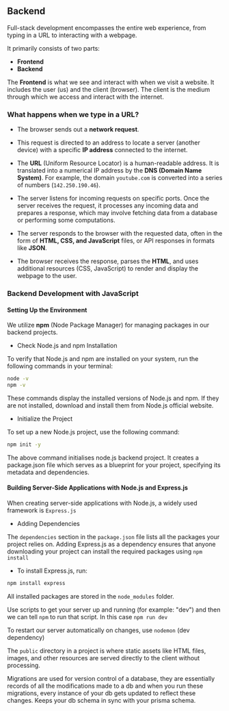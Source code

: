 ## Backend

Full-stack development encompasses the entire web experience, from typing in a URL to interacting with a webpage.

It primarily consists of two parts:

- **Frontend**
- **Backend**

The **Frontend** is what we see and interact with when we visit a website. It includes the user (us) and the client (browser). The client is the medium through which we access and interact with the internet.

### What happens when we type in a URL?

- The browser sends out a **network request**.

- This request is directed to an address to locate a server (another device) with a specific **IP address** connected to the internet.

- The **URL** (Uniform Resource Locator) is a human-readable address. It is translated into a numerical IP address by the **DNS (Domain Name System)**. For example, the domain `youtube.com` is converted into a series of numbers (`142.250.190.46`).

- The server listens for incoming requests on specific ports. Once the server receives the request, it processes any incoming data and prepares a response, which may involve fetching data from a database or performing some computations.

- The server responds to the browser with the requested data, often in the form of **HTML, CSS, and JavaScript** files, or API responses in formats like **JSON**.

- The browser receives the response, parses the **HTML**, and uses additional resources (CSS, JavaScript) to render and display the webpage to the user.

<!-- Docker is used to containerize application and create a set of instructions for this container (virtual environment) that can be consistently across all systems. -->

### Backend Development with JavaScript

#### Setting Up the Environment

We utilize **npm** (Node Package Manager) for managing packages in our backend projects.

- Check Node.js and npm Installation

To verify that Node.js and npm are installed on your system, run the following commands in your terminal:

```bash
node -v
npm -v
```

These commands display the installed versions of Node.js and npm. If they are not installed, download and install them from Node.js official website.

- Initialize the Project

To set up a new Node.js project, use the following command:

```bash
npm init -y
```

The above command initialises node.js backend project. It creates a package.json file which serves as a blueprint for your project, specifying its metadata and dependencies.

#### Building Server-Side Applications with Node.js and Express.js

When creating server-side applications with Node.js, a widely used framework is `Express.js`

- Adding Dependencies

The `dependencies` section in the `package.json` file lists all the packages your project relies on. Adding Express.js as a dependency ensures that anyone downloading your project can install the required packages using `npm install`

- To install Express.js, run:

```bash
npm install express
```

All installed packages are stored in the `node_modules` folder.

Use scripts to get your server up and running (for example: "dev") and then we can tell `npm` to run that script. In this case `npm run dev`

To restart our server automatically on changes, use `nodemon` (dev dependency)

The `public` directory in a project is where static assets like HTML files, images, and other resources are served directly to the client without processing.

Migrations are used for version control of a database, they are essentially records of all the modifications made to a db and when you run these migrations, every instance of your db gets updated to reflect these changes. Keeps your db schema in sync with your prisma schema.
